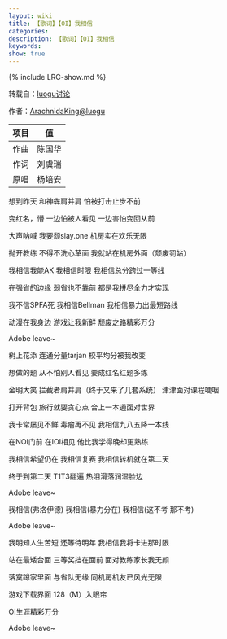 ```yaml
---
layout: wiki
title: 【歌词】【OI】我相信
categories: 
description: 【歌词】【OI】我相信
keywords: 
show: true
---
```

{% include LRC-show.md %}

转载自：[luogu讨论](https://www.luogu.org/discuss/show/75727)

作者：[ArachnidaKing@luogu](https://www.luogu.org/space/show?uid=108024)

| 项目 | 值 |
| -- | -- |
| 作曲 | 陈国华 |
| 作词 | 刘虞瑞 |
| 原唱 | 杨培安 |

想到昨天  和神犇肩并肩  怕被打击止步不前

变红名，懵  一边怕被人看见  一边害怕变回从前

大声呐喊  我要颓slay.one  机房实在欢乐无限

抛开教练  不得不洗心革面  我就站在机房外面（颓废罚站）

我相信我能AK  我相信时限  我相信总分跨过一等线

在强省的边缘  弱省也不靠前  都是我拼尽全力才实现

我不信SPFA死  我相信Bellman  我相信暴力出最短路线

动漫在我身边  游戏让我新鲜  颓废之路精彩万分

Adobe leave~

树上花添  连通分量tarjan  校平均分被我改变

想做的题  从不怕别人看见  要成红名红题多练

金明大笑  拦截者肩并肩（终于又来了几套系统）  津津面对课程哽咽

打开背包  旅行就要贪心点  合上一本通面对世界

我卡常屡见不鲜  毒瘤再不见  我相信九八五降一本线

在NOI门前  在IOI相见  他比我学得晚却更熟练

我相信希望仍在  我相信复赛  我相信转机就在第二天

终于到第二天  T1T3翻遍  热泪滑落润湿脸边

Adobe leave~

我相信(弗洛伊德)  我相信(暴力分在)  我相信(这不考  那不考)

Adobe leave~

我明知人生苦短  还等待明年  我相信我将卡进那时限

站在最矮台面  三等奖挡在面前  面对教练家长我无颜

落寞蹲家里面  与省队无缘  同机房机友已风光无限

游戏下载界面  128（M）入眼帘

OI生涯精彩万分

Adobe leave~